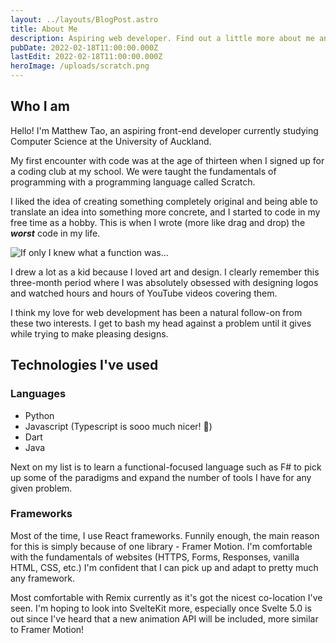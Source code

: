 ```yaml
---
layout: ../layouts/BlogPost.astro
title: About Me
description: Aspiring web developer. Find out a little more about me and what I do.
pubDate: 2022-02-18T11:00:00.000Z
lastEdit: 2022-02-18T11:00:00.000Z
heroImage: /uploads/scratch.png
---
```


## Who I am

Hello! I'm Matthew Tao, an aspiring front-end developer currently studying Computer Science at the University of Auckland.

My first encounter with code was at the age of thirteen when I signed up for a coding club at my school. We were taught the fundamentals of programming with a programming language called Scratch.

I liked the idea of creating something completely original and being able to translate an idea into something more concrete, and I started to code in my free time as a hobby. This is when I wrote (more like drag and drop) the ***worst*** code in my life.

![If only I knew what a function was...](/uploads/scratch.png)

I drew a lot as a kid because I loved art and design. I clearly remember this three-month period where I was absolutely obsessed with designing logos and watched hours and hours of YouTube videos covering them.

I think my love for web development has been a natural follow-on from these two interests. I get to bash my head against a problem until it gives while trying to make pleasing designs.

## Technologies I've used

### Languages

* Python
* Javascript (Typescript is sooo much nicer! 💖)
* Dart
* Java

Next on my list is to learn a functional-focused language such as F# to pick up some of the paradigms and expand the number of tools I have for any given problem.

### Frameworks

Most of the time, I use React frameworks. Funnily enough, the main reason for this is simply because of one library - Framer Motion. I'm comfortable with the fundamentals of websites (HTTPS, Forms, Responses, vanilla HTML, CSS, etc.) I'm confident that I can pick up and adapt to pretty much any framework.

Most comfortable with Remix currently as it's got the nicest co-location I've seen. I'm hoping to look into SvelteKit more, especially once Svelte 5.0 is out since I've heard that a new animation API will be included, more similar to Framer Motion!

